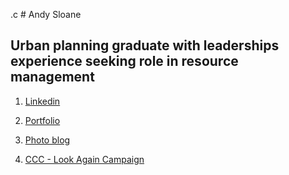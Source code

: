 .c # Andy Sloane 

## Urban planning graduate with leaderships experience seeking role in resource management

   1. [Linkedin](https://www.linkedin.com/in/andysloane)
    
   2. [Portfolio](https://readymag.com/u98679279/andysloane/)

   3. [Photo blog](http://andy-in-nz.tumblr.com/)

   4. [CCC - Look Again Campaign](https://www.youtube.com/watch?v=6Mei7Nr9bRs)

